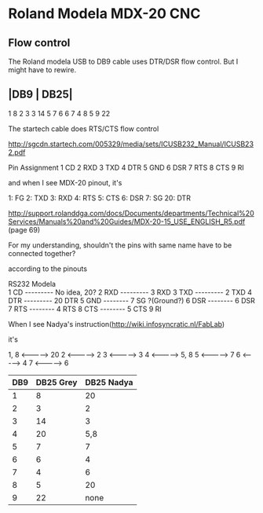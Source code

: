 # Roland Modela MDX-20 CNC

## Flow control

The Roland modela USB to DB9 cable uses DTR/DSR flow control. But I might have to rewire.


|DB9  |   DB25|
---
1    8
2    3
3    14
5    7
6    6
7    4
8    5
9    22

The startech cable does RTS/CTS flow control


http://sgcdn.startech.com/005329/media/sets/ICUSB232_Manual/ICUSB232.pdf

Pin Assignment
1 CD
2 RXD
3 TXD
4 DTR
5 GND
6 DSR
7 RTS
8 CTS
9 RI

and when I see MDX-20 pinout, it's

1: FG
2: TXD
3: RXD
4: RTS
5: CTS
6: DSR 
7: SG
20: DTR

http://support.rolanddga.com/docs/Documents/departments/Technical%20Services/Manuals%20and%20Guides/MDX-20-15_USE_ENGLISH_R5.pdf
(page 69)

For my understanding, shouldn't the pins with same name have to be
connected together?

according to the pinouts  

RS232     Modela    
1 CD    --------- No idea, 20?
2 RXD  --------- 3 RXD
3 TXD  --------- 2 TXD
4 DTR --------- 20 DTR
5 GND -------- 7 SG ?(Ground?)
6 DSR -------- 6 DSR
7 RTS -------- 4 RTS
8 CTS -------- 5 CTS
9 RI

When I see Nadya's instruction(http://wiki.infosyncratic.nl/FabLab)

it's 

1, 8 <-----> 20
   2 <----->  2
   3 <----->  3
   4 <----->  5, 8
   5 <----->  7
   6 <----->  4
   7 <----->  6



|DB9  |   DB25 Grey| DB25 Nadya
--- | --- | ---
1  |  8  | 20
2  |  3  | 2
3  |  14 | 3
4  |  20 | 5,8
5  |  7  | 7
6  |  6  | 4
7  |  4  | 6
8  |  5  |20
9  |  22 | none




